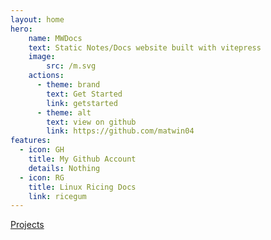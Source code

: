 ```yaml
---
layout: home
hero:
    name: MWDocs
    text: Static Notes/Docs website built with vitepress
    image:
        src: /m.svg
    actions:
      - theme: brand
        text: Get Started
        link: getstarted
      - theme: alt
        text: view on github
        link: https://github.com/matwin04
features:
  - icon: GH
    title: My Github Account
    details: Nothing
  - icon: RG
    title: Linux Ricing Docs
    link: ricegum 
---
```


[Projects](/projects)
